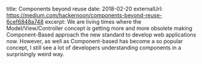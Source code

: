 title: Components beyond reuse
date: 2018-02-20
externalUrl: https://medium.com/hackernoon/components-beyond-reuse-6cef6848a748
excerpt: We are living times where the Model/View/Controller concept is getting more and more obsolete making Component-Based approach the new standard to develop web applications now. However, as well as Component-based has become a so popular concept, I still see a lot of developers understanding components in a surprisingly weird way.
